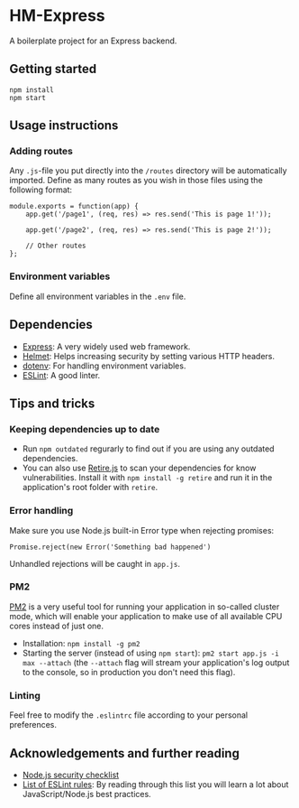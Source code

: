 # HM-Express
A boilerplate project for an Express backend.

## Getting started
    npm install 
    npm start
    
## Usage instructions

### Adding routes
Any `.js`-file you put directly into the `/routes` directory will be automatically imported. Define as many routes as you wish in those files using the following format:

    module.exports = function(app) {
        app.get('/page1', (req, res) => res.send('This is page 1!'));
        
        app.get('/page2', (req, res) => res.send('This is page 2!'));
        
        // Other routes
    };

### Environment variables
Define all environment variables in the `.env` file.
    
## Dependencies
* [Express](https://expressjs.com/): A very widely used web framework.
* [Helmet](https://github.com/helmetjs/helmet): Helps increasing security by setting various HTTP headers.
* [dotenv](https://github.com/motdotla/dotenv): For handling environment variables.
* [ESLint](https://eslint.org/): A good linter.

## Tips and tricks
### Keeping dependencies up to date
* Run `npm outdated` regurarly to find out if you are using any outdated dependencies.
* You can also use [Retire.js](https://github.com/RetireJS/retire.js/) to scan your dependencies for know vulnerabilities. Install it with `npm install -g retire` and run it in the application's root folder with `retire`.

### Error handling
Make sure you use Node.js built-in Error type when rejecting promises:  

    Promise.reject(new Error('Something bad happened')
    
Unhandled rejections will be caught in `app.js`.

### PM2
[PM2](http://pm2.keymetrics.io/) is a very useful tool for running your application in so-called cluster mode, which will enable your application to make use of all available CPU cores instead of just one.
* Installation: `npm install -g pm2`
* Starting the server (instead of using `npm start`): `pm2 start app.js -i max --attach` (the `--attach` flag will stream your application's log output to the console, so in production you don't need this flag).

### Linting
Feel free to modify the `.eslintrc` file according to your personal preferences.

## Acknowledgements and further reading
* [Node.js security checklist](https://blog.risingstack.com/node-js-security-checklist/)
* [List of ESLint rules](https://eslint.org/docs/rules/): By reading through this list you will learn a lot about JavaScript/Node.js best practices.
